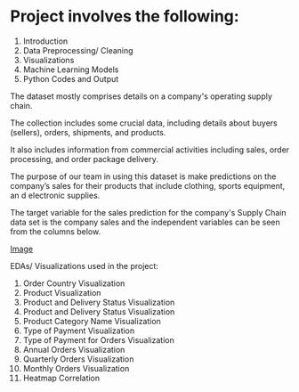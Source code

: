 # Project involves the following:
1. Introduction
2. Data Preprocessing/ Cleaning
3. Visualizations
4. Machine Learning Models
5. Python Codes and Output

The dataset mostly comprises details on a company's operating supply chain. 

The collection includes some crucial data, including details about buyers (sellers), orders, shipments, and products.

It also includes information from commercial activities including sales, order processing, and order package delivery.

The purpose of our team in using this dataset is make predictions on the company’s sales for their products that include clothing, sports equipment, an d electronic supplies.

The target variable for the sales prediction for the company's Supply Chain data set is the company sales and the independent variables can be seen from the columns below.

[Image](https://user-images.githubusercontent.com/63087265/228142036-721d795b-7d60-4fb9-917a-2f72d36a0078.png)

EDAs/ Visualizations used in the project:

1) Order Country Visualization
2) Product Visualization
3) Product and Delivery Status Visualization
4) Product and Delivery Status Visualization
5) Product Category Name Visualization
6) Type of Payment Visualization
7) Type of Payment for Orders Visualization
8) Annual Orders Visualization
9) Quarterly Orders Visualization
10) Monthly Orders Visualization
11) Heatmap Correlation
